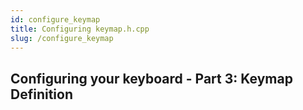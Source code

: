 ```yaml
---
id: configure_keymap
title: Configuring keymap.h.cpp
slug: /configure_keymap
---
```


## Configuring your keyboard - Part 3: Keymap Definition
